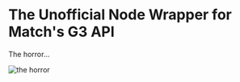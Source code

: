 The Unofficial Node Wrapper for Match's G3 API
=============

The horror...

![the horror](http://www.destgulch.com/movies/apoc/apoc12.jpg)
